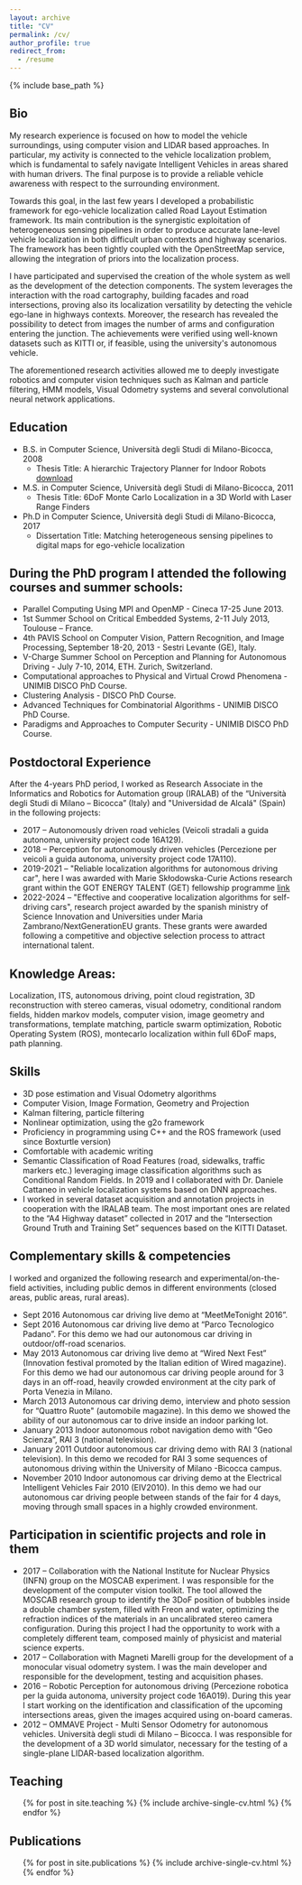 ```yaml
---
layout: archive
title: "CV"
permalink: /cv/
author_profile: true
redirect_from:
  - /resume
---
```


{% include base_path %}

## Bio

My research experience is focused on how to model the vehicle surroundings, using computer vision and LIDAR based approaches. In particular, my activity is connected to the vehicle localization problem, which is fundamental to safely navigate Intelligent Vehicles in areas shared with human drivers. The final purpose is to provide a reliable vehicle awareness with respect to the surrounding environment. 

Towards this goal, in the last few years I developed a probabilistic framework for ego-vehicle localization called Road Layout Estimation framework. Its main contribution is the synergistic exploitation of heterogeneous sensing pipelines in order to produce accurate lane-level vehicle localization in both difficult urban contexts and highway scenarios. The framework has been tightly coupled with the OpenStreetMap service, allowing the integration of priors into the localization process.  

I have participated and supervised the creation of the whole system as well as the development of the detection components. The system leverages the interaction with the road cartography, building facades and road intersections, proving also its localization versatility by detecting the vehicle ego-lane in highways contexts. Moreover, the research has revealed the possibility to detect from images the number of arms and configuration entering the junction. The achievements were verified using well-known datasets such as KITTI or, if feasible, using the university's autonomous vehicle.  

The aforementioned research activities allowed me to deeply investigate robotics and computer vision techniques such as Kalman and particle filtering, HMM models, Visual Odometry systems and several convolutional neural network applications. 


## Education

* B.S. in Computer Science, Università degli Studi di Milano-Bicocca, 2008
  * Thesis Title: A hierarchic Trajectory Planner for Indoor Robots [download](https://trigal.github.io/files/BallardiniMSc2012.pdf)
* M.S. in Computer Science, Università degli Studi di Milano-Bicocca, 2011
  * Thesis Title: 6DoF Monte Carlo Localization in a 3D World with Laser Range Finders 
* Ph.D in Computer Science, Università degli Studi di Milano-Bicocca, 2017
  * Dissertation Title: Matching heterogeneous sensing pipelines to digital maps for ego-vehicle localization

## During the PhD program I attended the following courses and summer schools: 

* Parallel Computing Using MPI and OpenMP - Cineca 17-25 June 2013. 
* 1st Summer School on Critical Embedded Systems, 2-11 July 2013, Toulouse – France. 
* 4th PAVIS School on Computer Vision, Pattern Recognition, and Image Processing, September 18-20, 2013 - Sestri Levante (GE), Italy. 
* V-Charge Summer School on Perception and Planning for Autonomous Driving - July 7-10, 2014, ETH. Zurich, Switzerland. 
* Computational approaches to Physical and Virtual Crowd Phenomena - UNIMIB DISCO PhD Course. 
* Clustering Analysis - DISCO PhD Course. 
* Advanced Techniques for Combinatorial Algorithms - UNIMIB DISCO PhD Course. 
* Paradigms and Approaches to Computer Security - UNIMIB DISCO PhD Course.   

## Postdoctoral Experience

After the 4-years PhD period, I worked as Research Associate in the Informatics and Robotics for Automation group (IRALAB) of the “Università degli Studi di Milano – Bicocca” (Italy) and "Universidad de Alcalá" (Spain) in the following projects: 

* 2017 – Autonomously driven road vehicles (Veicoli stradali a guida autonoma, university project code 16A129). 
* 2018 – Perception for autonomously driven vehicles (Percezione per veicoli a guida autonoma, university project code 17A110). 
* 2019-2021 – "Reliable localization algorithms for autonomous driving car", here I was awarded with Marie Skłodowska-Curie Actions research grant within the GOT ENERGY TALENT (GET) fellowship programme [link](http://gotenergytalent.uah.es/member/augusto-luis-ballardini/ "MSCA-COFUND")
* 2022-2024 – "Effective and cooperative localization algorithms for self-driving cars", research project awarded by the spanish ministry of Science Innovation and Universities under Maria Zambrano/NextGenerationEU grants. These grants were awarded following a competitive and objective selection process to attract international talent.
  

## Knowledge Areas: 

Localization, ITS, autonomous driving, point cloud registration, 3D reconstruction with stereo cameras, visual odometry, conditional random fields, hidden markov models, computer vision, image geometry and transformations, template matching, particle swarm optimization, Robotic Operating System (ROS), montecarlo localization within full 6DoF maps, path planning. 

## Skills

* 3D pose estimation and Visual Odometry algorithms 
* Computer Vision, Image Formation, Geometry and Projection 
* Kalman filtering, particle filtering 
* Nonlinear optimization, using the g2o framework 
* Proficiency in programming using C++ and the ROS framework (used since Boxturtle version) 
* Comfortable with academic writing 
* Semantic Classification of Road Features (road, sidewalks, traffic markers etc.) leveraging image classification algorithms such as Conditional Random Fields. In 2019 and I collaborated with Dr. Daniele Cattaneo in vehicle localization systems based on DNN approaches.
* I worked in several dataset acquisition and annotation projects in cooperation with the IRALAB team. The most important ones are related to the “A4 Highway dataset” collected in 2017 and the “Intersection Ground Truth and Training Set” sequences based on the KITTI Dataset.  


## Complementary skills & competencies 

I worked and organized the following research and experimental/on-the-field activities, including public demos in different environments (closed areas, public areas, rural areas). 

* Sept 2016 Autonomous car driving live demo at “MeetMeTonight 2016”. 
* Sept 2016 Autonomous car driving live demo at “Parco Tecnologico Padano”. For this demo we had our autonomous car driving in outdoor/off-road scenarios. 
* May 2013 Autonomous car driving live demo at “Wired Next Fest” (Innovation festival promoted by the Italian edition of Wired magazine). For this demo we had our autonomous car driving people around for 3 days in an off-road, heavily crowded environment at the city park of Porta Venezia in Milano. 
* March 2013 Autonomous car driving demo, interview and photo session for “Quattro Ruote" (automobile magazine). In this demo we showed the ability of our autonomous car to drive inside an indoor parking lot. 
* January 2013 Indoor autonomous robot navigation demo with “Geo Scienza”, RAI 3 (national television). 
* January 2011 Outdoor autonomous car driving demo with RAI 3 (national television). In this demo we recoded for RAI 3 some sequences of autonomous driving within the University of Milano -Bicocca campus. 
* November 2010 Indoor autonomous car driving demo at the Electrical Intelligent Vehicles Fair 2010 (EIV2010). In this demo we had our autonomous car driving people between stands of the fair for 4 days, moving through small spaces in a highly crowded environment. 

## Participation in scientific projects and role in them 

* 2017 – Collaboration with the National Institute for Nuclear Physics (INFN) group on the MOSCAB experiment. I was responsible for the development of the computer vision toolkit. The tool allowed the MOSCAB research group to identify the 3DoF position of bubbles inside a double chamber system, filled with Freon and water, optimizing the refraction indices of the materials in an uncalibrated stereo camera configuration. 
During this project I had the opportunity to work with a completely different team, composed mainly of physicist and material science experts. 
* 2017 – Collaboration with Magneti Marelli group for the development of a monocular visual odometry system. I was the main developer and responsible for the development, testing and acquisition phases. 
* 2016 – Robotic Perception for autonomous driving (Percezione robotica per la guida autonoma, university project code 16A019). During this year I start working on the identification and classification of the upcoming intersections areas, given the images acquired using on-board cameras. 
* 2012 – OMMAVE Project - Multi Sensor Odometry for autonomous vehicles. Università degli studi di Milano – Bicocca. I was responsible for the development of a 3D world simulator, necessary for the testing of a single-plane LIDAR-based localization algorithm. 


## Teaching

  <ul>{% for post in site.teaching %}
    {% include archive-single-cv.html %}
  {% endfor %}</ul>

## Publications

  <ul>{% for post in site.publications %}
    {% include archive-single-cv.html %}
  {% endfor %}</ul>


<!---  
Talks
======
  <ul>{% for post in site.talks %}
    {% include archive-single-talk-cv.html %}
  {% endfor %}</ul>
-->

<!--
Service and leadership
======
* Currently signed in to 43 different slack teams
-->
